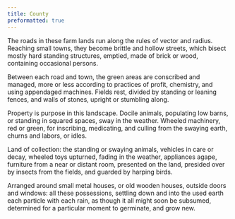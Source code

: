 ```yaml
---
title: County
preformatted: true
---
```


The roads in these farm lands run along the rules of vector
and radius. Reaching small towns, they become brittle
and hollow streets, which bisect mostly hard standing structures,
emptied, made of brick or wood, containing occasional persons.

Between each road and town, the green areas are conscribed
and managed, more or less according to practices of profit, chemistry,
and using appendaged machines. Fields rest, divided by standing
or leaning fences, and walls of stones, upright or stumbling along.

Property is purpose in this landscape. Docile animals, populating
low barns, or standing in squared spaces, sway in the weather.
Wheeled machinery, red or green, for inscribing, medicating,
and culling from the swaying earth, churns and labors, or idles.

Land of collection: the standing or swaying animals, vehicles in care
or decay, wheeled toys upturned, fading in the weather, appliances
agape, furniture from a near or distant room, presented on the land,
presided over by insects from the fields, and guarded by harping birds.

Arranged around small metal houses, or old wooden houses, outside doors
and windows: all these possessions, settling down and into the used earth
each particle with each rain, as though it all might soon be subsumed,
determined for a particular moment to germinate, and grow new.

